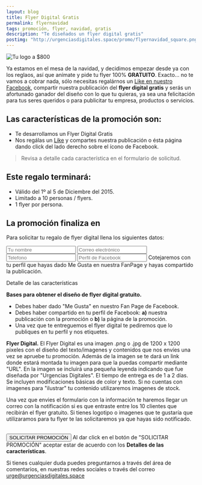 ```yaml
---
layout: blog
title: Flyer Digital Gratis
permalink: flyernavidad
tags: promoción, flyer, navidad, gratis
description: "Te diseñados un flyer digital gratis"
postimg: "http://urgenciasdigitales.space/promo/flyernavidad_square.png"
---
```


![Tu logo a $800](http://urgenciasdigitales.space/promo/flyernavidad_square.png)


Ya estamos en el mesa de la navidad, y decidimos empezar desde ya con los reglaos, así que anímate y pide tu flyer 100% **GRATUITO**. Exacto... no te vamos a cobrar nada, sólo necesitas regalárnos un <a href="https://www.facebook.com/urgenciasdigitales" target="_blank">Like en nuestro Facebook</a>, compartir nuestra publicación del **flyer digital gratis** y serás un afortunado ganador del diseño con lo que tu quieras, ya sea una felicitación para tus seres queridos o para publicitar tu empresa, productos o servicios.




## Las características de la promoción son:

- Te desarrollamos un Flyer Digital Gratis
- Nos regálas un <a href="https://www.facebook.com/urgenciasdigitales" target="_blank">Like</a> y compartes nuestra publicación o ésta página dando click del lado derecho sobre el ícono de Facebook.

> Revisa a detalle cada característica en el formulario de solicitud.



## Este regalo terminará:
- Válido del 1º al 5 de Diciembre del 2015.
- Limitado a 10 personas / flyers.
- 1 flyer por persona.
 
## La promoción finaliza en

<div data-countdown="2015/12/05"></div>

Para solicitar tu regalo de flyer digital llena los siguientes datos:

<form action="https://dragonbarbudo.com/api/email.php" method="get" class="simple">

<div class="container"><div class="col6 col-t12 col-m12">

<input type="hidden" name="_to" value="urge@urgenciasdigitales.space">
<input type="hidden" name="_from" value="urge@urgenciasdigitales.space">
<input type="hidden" name="_subject" value="Promo BLACKLOGO">
<input type="text" name="Nombre" placeholder="Tu nombre" required>
<input type="email" name="Correo" placeholder="Correo electrónico" required>
<input type="text" name="Tel" placeholder="Telefono">
<input type="text" name="Tel" placeholder="Perfil de Facebook">
<label>Cotejaremos con tu perfil que hayas dado Me Gusta en nuestra FanPage y hayas compartido la publicación.</label>
</div><div class="col6 col-t12 col-m12">
<p>Detalle de las características</p>


<p class="small"><strong>Bases para obtener el diseño de flyer digital gratuito.</strong>
 <ul>
 <li>Debes haber dado "Me Gusta" en nuestro Fan Page de Facebook.</li>
 <li>Debes haber compartido en tu perfil de Facebook: <strong>a)</strong> nuestra publicación con la promoción o <strong>b)</strong> la página de la promoción.</li>
 <li>Una vez que te entreguemos el flyer digital te pediremos que lo publiques en tu perfil y nos etiquetes.</li></ul>
</p>
<p class="small"><strong>Flyer Digital.</strong>
  El Flyer Digital es una imagen .png o .jpg de 1200 x 1200 pixeles con el diseño del texto/imagenes y contenidos que nos envíes una vez se apruebe tu promoción. Además de la imagen se te dará un link donde estará montada tu imagen para que la puedas compartir mediante "URL". En la imagen se incluirá una pequeña leyenda indicando que fue diseñada por "Urgencias Digitales". El tiempo de entrega es de 1 a 2 días. Se incluyen modificaciones básicas de color y texto. Si no cuentas con imagenes para "ilustrar" tu contenido utilizaremos imagenes de stock.
</p>


</div></div>
<label>Una vez que envies el formulario con la información te haremos llegar un correo con la notificación si es que entraste entre los 10 clientes que recibirán el flyer gratuito. Si tienes logotipo o imagenes que te gustaría que utilizaramos para tu flyer te las solicitaremos ya que hayas sido notificado.</label>
<div class="container"><div class="col6 resultado">&nbsp;</div><div class="col6">

<button type="submit" class="btn">SOLICITAR PROMOCIÓN</button>
<label>Al dar click en el botón de "SOLICITAR PROMOCIÓN" aceptar estar de acuerdo con los <strong>Detalles de las características</strong>.</label>
</div></div>

</form>


Si tienes cualquier duda puedes preguntarnos a través del área de comentarios, en nuestras redes sociales o  través del correo <a href="mailto:urge@urgenciasdigitales.space">urge@urgenciasdigitales.space</a>
